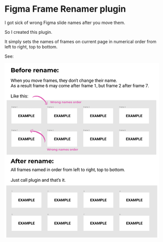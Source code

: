 # Figma Frame Renamer plugin

I got sick of wrong Figma slide names after you move them. 

So I created this plugin.

It simply sets the names of frames on current page in numerical order from left to right, top to bottom.

See:

![How it works](/img/1.png)
